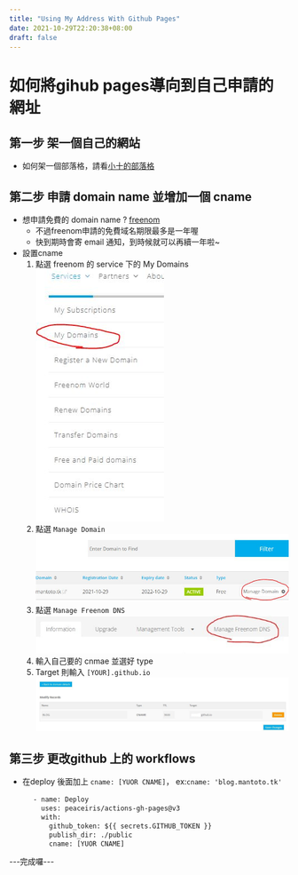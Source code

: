```yaml
---
title: "Using My Address With Github Pages"
date: 2021-10-29T22:20:38+08:00
draft: false
---
```

# 如何將gihub pages導向到自己申請的網址
## 第一步 架一個自己的網站
- 如何架一個部落格，請看[小十的部落格](https://blog.smallten.tk/p/hugo-01/)
## 第二步 申請 domain name 並增加一個 cname
- 想申請免費的 domain name ? [freenom](https://www.freenom.com)
  - 不過freenom申請的免費域名期限最多是一年喔
  - 快到期時會寄 email 通知，到時候就可以再續一年啦~
- 設置cname
   1. 點選 freenom 的 service 下的 My Domains   
   ![](cname.jpg)
   2. 點選 `Manage Domain`   
   ![](cname(1).jpg)
   3. 點選 `Manage Freenom DNS`   
   ![](cname(2).jpg)
   4. 輸入自己要的 cnmae 並選好 type
   5. Target 則輸入 `[YOUR].github.io`  
   ![](cname(3).jpg)
## 第三步 更改github 上的 workflows
- 在deploy 後面加上 `cname: [YUOR CNAME]`， ex:`cname: 'blog.mantoto.tk'`
```
      - name: Deploy
        uses: peaceiris/actions-gh-pages@v3
        with:
          github_token: ${{ secrets.GITHUB_TOKEN }}
          publish_dir: ./public
          cname: [YUOR CNAME]
```
---完成囉---
